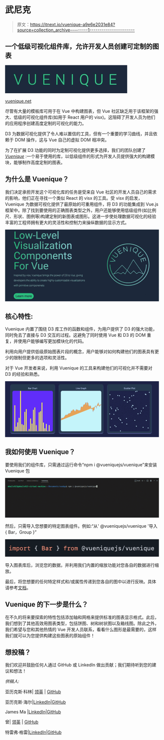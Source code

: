 # 武尼克

> 原文：<https://itnext.io/vuenique-a9e6e2031e84?source=collection_archive---------1----------------------->

## 一个低级可视化组件库，允许开发人员创建可定制的图表

![](img/07b2f996c4519cd238f01cb901de3bc4.png)

[vuenique.net](https://vuenique.net)

尽管有大量的模板库可用于在 Vue 中构建图表，但 Vue 社区缺乏用于该框架的强大、低级的可视化组件库(如用于 React 用户的 visx)。这阻碍了开发人员为他们的应用程序创建高度定制的可视化的能力。

D3 为数据可视化提供了令人难以置信的工具，但有一个重要的学习曲线，并且依赖于 DOM 操作，这与 Vue 自己的虚拟 DOM 相冲突。

为了在扩展 D3 功能的同时为定制可视化提供更多选择，我们的团队创建了 [*Vuenique*](https://vuenique.net) :一个易于使用的库，以低级组件的形式为开发人员提供强大的构建模块，能够制作高度定制的图表。

## 为什么是 Vuenique？

我们决定承担开发这个可视化库的任务是受来自 Vue 社区的开发人员自己的需求的影响，他们正在寻找一个类似 React 的 visx 的工具。受 visx 的启发，Vuenique 为数据可视化提供了最原始的可重用组件，将 D3 的功能集成到 Vue.js 框架中。除了找到要使用的正确图表类型之外，用户还能够使用低级组件(如比例尺、形状、图例等)构建定制的新图表或图形。这进一步使处理数据可视化的经验丰富的工程师拥有更大的灵活性和控制力来操纵数据的显示方式。

![](img/dfc8af28b37913cdbdbd59850fd27d61.png)

## 核心特性:

Vuenique 内置了围绕 D3 库工作的函数和组件，为用户提供了 D3 的强大功能，同时免去了直接与 D3 交互的过程。这避免了同时使用 Vue 和 D3 的 DOM 重复，并使用户能够编写更加模块化的代码。

利用向用户提供低级原始图表片段的概念，用户能够对如何构建他们的图表具有更少的限制但更多的选项和灵活性。

对于 Vue 开发者来说，利用 Vuenique 的工具来构建他们的可视化并不需要对 D3 的经验和熟悉。

![](img/a2f0d21135ffa76a58464789f9faa126.png)

## 我如何使用 Vuenique？

要使用我们的组件库，只需通过运行命令“npm i @vueniquejs/vuenique”来安装 Vuenique 包

![](img/404a9ff43761290eca73e35cbcf1d78c.png)

然后，只需导入您想要的特定图表组件。例如:“从' @vueniquejs/vuenique '导入{ Bar，Group }”

![](img/d6eb028180c9b25de7afd9af2c9ca29c.png)

导入图表库后，浏览您的数据，并利用我们内置的缩放功能对您各自的数据进行缩放。

最后，将您想要的任何特定样式和/或属性传递到您各自的图中以进行反映。具体请参考[文档](https://github.com/oslabs-beta/Vuenique#Documentation)。

## Vuenique 的下一步是什么？

在不久的将来要探索的特性包括添加轴和网格来提供标准的图表显示格式。此后，我们想到了其他高效用图表类型，包括饼图、树和树状图以及箱线图。除此之外，我们希望与您和其他热情的 Vue 开发人员联系，看看什么图形是最需要的，这样我们就可以为您提供构建这些图表的原始组件！

## 想投稿？

我们欢迎并鼓励任何人通过 GitHub 或 LinkedIn 做出贡献；我们期待听到您的建议和想法！

*供稿人:*

亚历克斯·科林| [领英](https://www.linkedin.com/in/alex-corlin-4b97a2235/) | [GitHub](https://github.com/acorlin6)

亚历克斯·海尔|[LinkedIn](https://www.linkedin.com/in/alexander-haile-768580b3/)|[GitHub](https://github.com/ahaile923)

James Ma |[LinkedIn](https://www.linkedin.com/in/james-ma-436668223/)|[GitHub](https://github.com/jamesma1)

曾| [领英](https://www.linkedin.com/in/miaowen-zeng/) | [GitHub](https://github.com/MiaowZ)

特雷弗·格雷|[LinkedIn](https://www.linkedin.com/in/trev-gray/)|[GitHub](https://github.com/tmg2549)